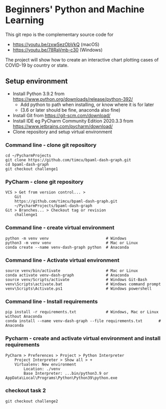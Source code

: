 # Beginners' Python and Machine Learning
This git repo is the complementary source code for 
- https://youtu.be/zxwSezObVkQ   (macOS)
- https://youtu.be/78RaVmb-c30   (Windows)

The project will show how to create an interactive chart plotting cases of COVID-19 by country or state.

## Setup environment
- Install Python 3.9.2 from https://www.python.org/downloads/release/python-392/
  - Add python to path when installing, or know where it is for later
  - (3.6 or later should be fine, anaconda also fine) 
- Install Git from https://git-scm.com/download/
- Install IDE eg PyCharm Community Edition 2020.3.3 from https://www.jetbrains.com/pycharm/download/
- Clone repository and setup virtual environment

### Command line - clone git repository
    cd ~/PycharmProjects
    git clone https://github.com/timcu/bpaml-dash-graph.git
    cd bpaml-dash-graph
    git checkout challenge1

### PyCharm - clone git repository
    VCS > Get from version control... >
        Git
        https://github.com/timcu/bpaml-dash-graph.git
        ~/PycharmProjects/bpaml-dash-graph
    Git > Branches... > Checkout tag or revision
        challenge1

### Command line - create virtual environment
    python -m venv venv                         # Windows
    python3 -m venv venv                        # Mac or Linux
    conda create --name venv-dash-graph python  # Anaconda

### Command line - Activate virtual environment
    source venv/bin/activate                    # Mac or Linux
    conda activate venv-dash-graph              # Anaconda
    source venv/Scripts/activate                # Windows Git-Bash
    venv\Scripts\activate.bat                   # Windows command prompt
    venv\Scripts\Activate.ps1                   # Windows powershell

### Command line - Install requirements
    pip install -r requirements.txt             # Windows, Mac or Linux without Anaconda
    conda install --name venv-dash-graph --file requirements.txt       # Anaconda

### Pycharm - create and activate virtual environment and install requirements
    PyCharm > Preferences > Project > Python Interpreter
        Project Interpreter > Show all > +
        Virtualenv: New environment
            Location: ./venv
            Base Interpreter: ...bin/python3.9 or AppData\Local\Programs\Python\Python39\python.exe

### checkout task 2
    git checkout challenge2

